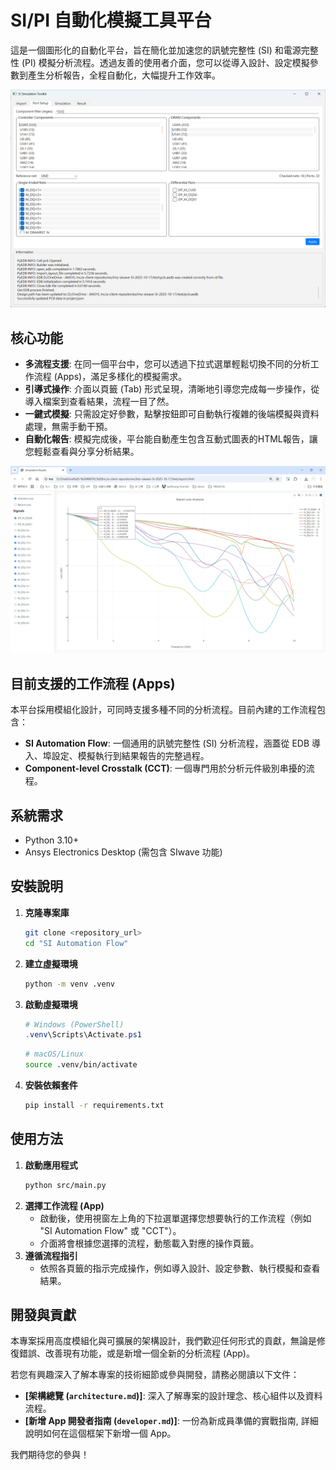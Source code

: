 # SI/PI 自動化模擬工具平台

這是一個圖形化的自動化平台，旨在簡化並加速您的訊號完整性 (SI) 和電源完整性 (PI) 模擬分析流程。透過友善的使用者介面，您可以從導入設計、設定模擬參數到產生分析報告，全程自動化，大幅提升工作效率。

![應用程式介面](images/GUI.png)

## 核心功能

- **多流程支援**: 在同一個平台中，您可以透過下拉式選單輕鬆切換不同的分析工作流程 (Apps)，滿足多樣化的模擬需求。
- **引導式操作**: 介面以頁籤 (Tab) 形式呈現，清晰地引導您完成每一步操作，從導入檔案到查看結果，流程一目了然。
- **一鍵式模擬**: 只需設定好參數，點擊按鈕即可自動執行複雜的後端模擬與資料處理，無需手動干預。
- **自動化報告**: 模擬完成後，平台能自動產生包含互動式圖表的HTML報告，讓您輕鬆查看與分享分析結果。

![自動化分析報告](images/report.png)

## 目前支援的工作流程 (Apps)

本平台採用模組化設計，可同時支援多種不同的分析流程。目前內建的工作流程包含：

- **SI Automation Flow**: 一個通用的訊號完整性 (SI) 分析流程，涵蓋從 EDB 導入、埠設定、模擬執行到結果報告的完整過程。
- **Component-level Crosstalk (CCT)**: 一個專門用於分析元件級別串擾的流程。

## 系統需求

- Python 3.10+
- Ansys Electronics Desktop (需包含 SIwave 功能)

## 安裝說明

1.  **克隆專案庫**
    ```bash
    git clone <repository_url>
    cd "SI Automation Flow"
    ```

2.  **建立虛擬環境**
    ```bash
    python -m venv .venv
    ```

3.  **啟動虛擬環境**
    ```powershell
    # Windows (PowerShell)
    .venv\Scripts\Activate.ps1
    ```
    ```bash
    # macOS/Linux
    source .venv/bin/activate
    ```

4.  **安裝依賴套件**
    ```bash
    pip install -r requirements.txt
    ```

## 使用方法

1.  **啟動應用程式**
    ```bash
    python src/main.py
    ```
2.  **選擇工作流程 (App)**
    - 啟動後，使用視窗左上角的下拉選單選擇您想要執行的工作流程（例如 "SI Automation Flow" 或 "CCT"）。
    - 介面將會根據您選擇的流程，動態載入對應的操作頁籤。
3.  **遵循流程指引**
    - 依照各頁籤的指示完成操作，例如導入設計、設定參數、執行模擬和查看結果。

## 開發與貢獻

本專案採用高度模組化與可擴展的架構設計，我們歡迎任何形式的貢獻，無論是修復錯誤、改善現有功能，或是新增一個全新的分析流程 (App)。

若您有興趣深入了解本專案的技術細節或參與開發，請務必閱讀以下文件：

- **[架構總覽 (`architecture.md`)]**: 深入了解專案的設計理念、核心組件以及資料流程。
- **[新增 App 開發者指南 (`developer.md`)]**: 一份為新成員準備的實戰指南, 詳細說明如何在這個框架下新增一個 App。

我們期待您的參與！